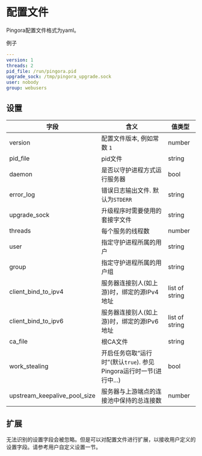 # 配置文件

Pingora配置文件格式为yaml。

例子
```yaml
---
version: 1
threads: 2
pid_file: /run/pingora.pid
upgrade_sock: /tmp/pingora_upgrade.sock
user: nobody
group: webusers
```
## 设置
| 字段      | 含义        | 值类型 |
| ------------- |-------------| ----|
| version | 配置文件版本, 例如常数 `1` | number |
| pid_file | pid文件 | string |
| daemon | 是否以守护进程方式运行服务器 | bool |
| error_log | 错误日志输出文件. 默认为`STDERR` | string |
| upgrade_sock | 升级程序时需要使用的套接字文件 | string |
| threads | 每个服务的线程数 | number |
| user | 指定守护进程所属的用户 | string |
| group | 指定守护进程所属的用户组 | string |
| client_bind_to_ipv4 | 服务器连接别人(如上游)时，绑定的源IPv4地址 | list of string |
| client_bind_to_ipv6 | 服务器连接别人(如上游)时，绑定的源IPv6地址| list of string |
| ca_file | 根CA文件 | string |
| work_stealing | 开启任务窃取“运行时”(默认`true`). 参见Pingora运行时一节(进行中...) | bool |
| upstream_keepalive_pool_size | 服务器与上游端点的连接池中保持的总连接数 | number |

## 扩展
无法识别的设置字段会被忽略。但是可以对配置文件进行扩展，以接收用户定义的设置字段。请参考用户自定义设置一节。
